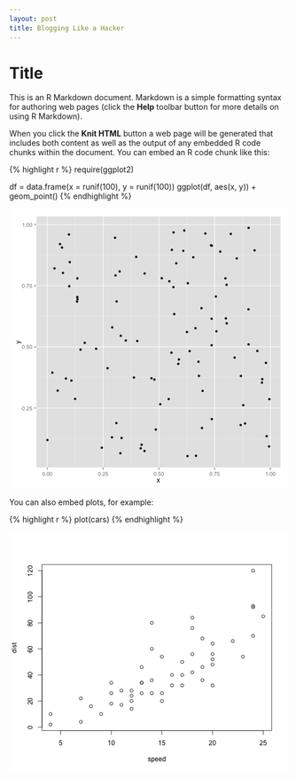 ```yaml
---
layout: post
title: Blogging Like a Hacker
---
```

Title
========================================================

This is an R Markdown document. Markdown is a simple formatting syntax for authoring web pages (click the **Help** toolbar button for more details on using R Markdown).

When you click the **Knit HTML** button a web page will be generated that includes both content as well as the output of any embedded R code chunks within the document. You can embed an R code chunk like this:


{% highlight r %}
require(ggplot2)

df = data.frame(x = runif(100), y = runif(100))
ggplot(df, aes(x, y)) + geom_point()
{% endhighlight %}

![center](/figs/test/unnamed-chunk-1.png) 


You can also embed plots, for example:


{% highlight r %}
plot(cars)
{% endhighlight %}

![center](/figs/test/unnamed-chunk-2.png) 


